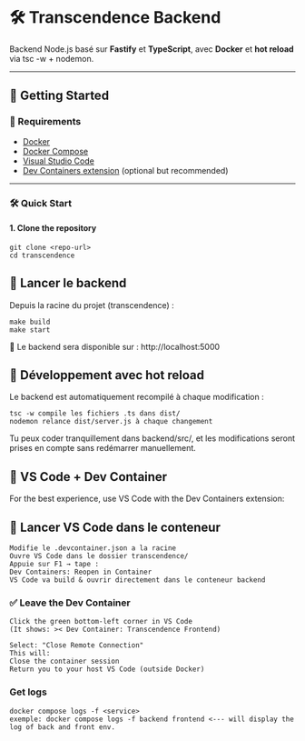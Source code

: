 # 🛠️ Transcendence Backend

Backend Node.js basé sur **Fastify** et **TypeScript**, avec **Docker** et **hot reload** via tsc -w + nodemon.

---

## 🚀 Getting Started

### 🐳 Requirements

- [Docker](https://docs.docker.com/get-docker/)
- [Docker Compose](https://docs.docker.com/compose/)
- [Visual Studio Code](https://code.visualstudio.com/)
- [Dev Containers extension](https://marketplace.visualstudio.com/items?itemName=ms-vscode-remote.remote-containers) (optional but recommended)

---

### 🛠️ Quick Start

#### 1. Clone the repository

    git clone <repo-url>
    cd transcendence


## 🚀 Lancer le backend

Depuis la racine du projet (transcendence) :

    make build
    make start

📍 Le backend sera disponible sur : http://localhost:5000

## 🔁 Développement avec hot reload

Le backend est automatiquement recompilé à chaque modification :

    tsc -w compile les fichiers .ts dans dist/
    nodemon relance dist/server.js à chaque changement

Tu peux coder tranquillement dans backend/src/, et les modifications seront prises en compte sans redémarrer manuellement.

## 🧠 VS Code + Dev Container

For the best experience, use VS Code with the Dev Containers extension:

## 🚀 Lancer VS Code dans le conteneur

    Modifie le .devcontainer.json a la racine
    Ouvre VS Code dans le dossier transcendence/
    Appuie sur F1 → tape :
    Dev Containers: Reopen in Container
    VS Code va build & ouvrir directement dans le conteneur backend

### ✅ Leave the Dev Container
    Click the green bottom-left corner in VS Code
    (It shows: >< Dev Container: Transcendence Frontend)

    Select: "Close Remote Connection"
    This will:
    Close the container session
    Return you to your host VS Code (outside Docker)

### Get logs

    docker compose logs -f <service>
    exemple: docker compose logs -f backend frontend <--- will display the log of back and front env.
